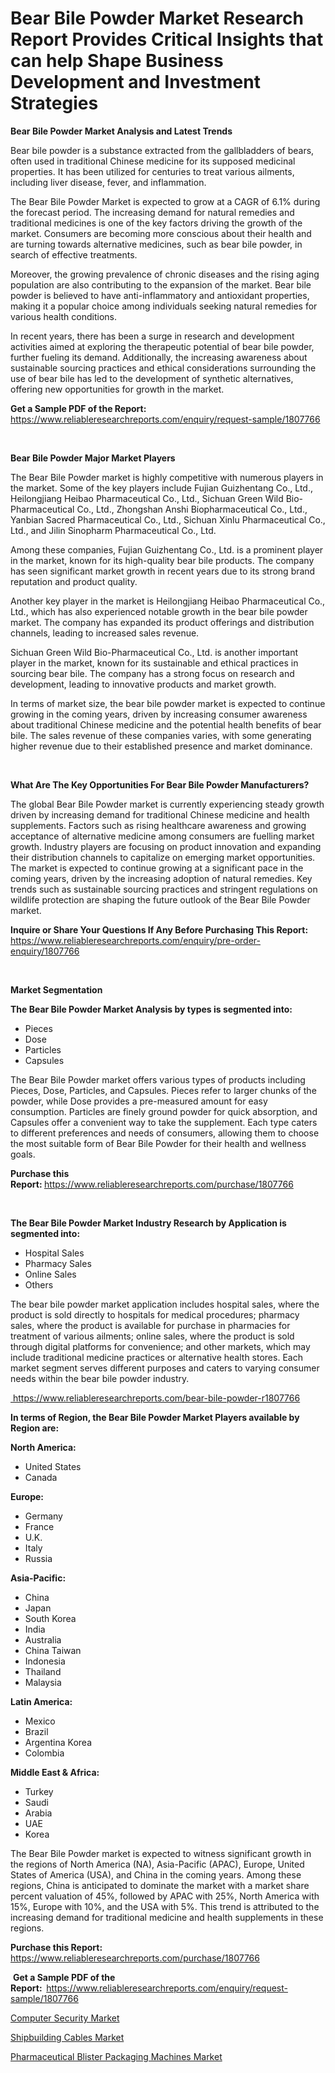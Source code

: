 <p><h1>Bear Bile Powder Market Research Report Provides Critical Insights that can help Shape Business Development and Investment Strategies</h1></p><p><strong>Bear Bile Powder Market Analysis and Latest Trends</strong></p>
<p><p>Bear bile powder is a substance extracted from the gallbladders of bears, often used in traditional Chinese medicine for its supposed medicinal properties. It has been utilized for centuries to treat various ailments, including liver disease, fever, and inflammation.</p><p>The Bear Bile Powder Market is expected to grow at a CAGR of 6.1% during the forecast period. The increasing demand for natural remedies and traditional medicines is one of the key factors driving the growth of the market. Consumers are becoming more conscious about their health and are turning towards alternative medicines, such as bear bile powder, in search of effective treatments.</p><p>Moreover, the growing prevalence of chronic diseases and the rising aging population are also contributing to the expansion of the market. Bear bile powder is believed to have anti-inflammatory and antioxidant properties, making it a popular choice among individuals seeking natural remedies for various health conditions.</p><p>In recent years, there has been a surge in research and development activities aimed at exploring the therapeutic potential of bear bile powder, further fueling its demand. Additionally, the increasing awareness about sustainable sourcing practices and ethical considerations surrounding the use of bear bile has led to the development of synthetic alternatives, offering new opportunities for growth in the market.</p></p>
<p><strong>Get a Sample PDF of the Report:&nbsp;</strong> <a href="https://www.reliableresearchreports.com/enquiry/request-sample/1807766">https://www.reliableresearchreports.com/enquiry/request-sample/1807766</a></p>
<p>&nbsp;</p>
<p><strong>Bear Bile Powder Major Market Players</strong></p>
<p><p>The Bear Bile Powder market is highly competitive with numerous players in the market. Some of the key players include Fujian Guizhentang Co., Ltd., Heilongjiang Heibao Pharmaceutical Co., Ltd., Sichuan Green Wild Bio-Pharmaceutical Co., Ltd., Zhongshan Anshi Biopharmaceutical Co., Ltd., Yanbian Sacred Pharmaceutical Co., Ltd., Sichuan Xinlu Pharmaceutical Co., Ltd., and Jilin Sinopharm Pharmaceutical Co., Ltd.</p><p>Among these companies, Fujian Guizhentang Co., Ltd. is a prominent player in the market, known for its high-quality bear bile products. The company has seen significant market growth in recent years due to its strong brand reputation and product quality.</p><p>Another key player in the market is Heilongjiang Heibao Pharmaceutical Co., Ltd., which has also experienced notable growth in the bear bile powder market. The company has expanded its product offerings and distribution channels, leading to increased sales revenue.</p><p>Sichuan Green Wild Bio-Pharmaceutical Co., Ltd. is another important player in the market, known for its sustainable and ethical practices in sourcing bear bile. The company has a strong focus on research and development, leading to innovative products and market growth.</p><p>In terms of market size, the bear bile powder market is expected to continue growing in the coming years, driven by increasing consumer awareness about traditional Chinese medicine and the potential health benefits of bear bile. The sales revenue of these companies varies, with some generating higher revenue due to their established presence and market dominance.</p></p>
<p>&nbsp;</p>
<p><strong>What Are The Key Opportunities For Bear Bile Powder Manufacturers?</strong></p>
<p><p>The global Bear Bile Powder market is currently experiencing steady growth driven by increasing demand for traditional Chinese medicine and health supplements. Factors such as rising healthcare awareness and growing acceptance of alternative medicine among consumers are fuelling market growth. Industry players are focusing on product innovation and expanding their distribution channels to capitalize on emerging market opportunities. The market is expected to continue growing at a significant pace in the coming years, driven by the increasing adoption of natural remedies. Key trends such as sustainable sourcing practices and stringent regulations on wildlife protection are shaping the future outlook of the Bear Bile Powder market.</p></p>
<p><strong>Inquire or Share Your Questions If Any Before Purchasing This Report:</strong> <a href="https://www.reliableresearchreports.com/enquiry/pre-order-enquiry/1807766">https://www.reliableresearchreports.com/enquiry/pre-order-enquiry/1807766</a></p>
<p>&nbsp;</p>
<p><strong>Market Segmentation</strong></p>
<p><strong>The Bear Bile Powder Market Analysis by types is segmented into:</strong></p>
<p><ul><li>Pieces</li><li>Dose</li><li>Particles</li><li>Capsules</li></ul></p>
<p><p>The Bear Bile Powder market offers various types of products including Pieces, Dose, Particles, and Capsules. Pieces refer to larger chunks of the powder, while Dose provides a pre-measured amount for easy consumption. Particles are finely ground powder for quick absorption, and Capsules offer a convenient way to take the supplement. Each type caters to different preferences and needs of consumers, allowing them to choose the most suitable form of Bear Bile Powder for their health and wellness goals.</p></p>
<p><strong>Purchase this Report:&nbsp;</strong><a href="https://www.reliableresearchreports.com/purchase/1807766">https://www.reliableresearchreports.com/purchase/1807766</a></p>
<p>&nbsp;</p>
<p><strong>The Bear Bile Powder Market Industry Research by Application is segmented into:</strong></p>
<p><ul><li>Hospital Sales</li><li>Pharmacy Sales</li><li>Online Sales</li><li>Others</li></ul></p>
<p><p>The bear bile powder market application includes hospital sales, where the product is sold directly to hospitals for medical procedures; pharmacy sales, where the product is available for purchase in pharmacies for treatment of various ailments; online sales, where the product is sold through digital platforms for convenience; and other markets, which may include traditional medicine practices or alternative health stores. Each market segment serves different purposes and caters to varying consumer needs within the bear bile powder industry.</p></p>
<p><a href="https://www.reliableresearchreports.com/bear-bile-powder-r1807766">&nbsp;https://www.reliableresearchreports.com/bear-bile-powder-r1807766</a></p>
<p><strong>In terms of Region, the Bear Bile Powder Market Players available by Region are:</strong></p>
<p>
    <p> <strong> North America: </strong>
        <ul>
            <li>United States</li>
            <li>Canada</li>
        </ul>
        </p> 
    <p> <strong> Europe: </strong>
        <ul>
            <li>Germany</li>
            <li>France</li>
            <li>U.K.</li>
            <li>Italy</li>
            <li>Russia</li>
        </ul>
        </p> 
    <p> <strong> Asia-Pacific: </strong>
        <ul>
            <li>China</li>
            <li>Japan</li>
            <li>South Korea</li>
            <li>India</li>
            <li>Australia</li>
            <li>China Taiwan</li>
            <li>Indonesia</li>
            <li>Thailand</li>
            <li>Malaysia</li>
        </ul>
        </p> 
    <p> <strong> Latin America: </strong>
        <ul>
            <li>Mexico</li>
            <li>Brazil</li>
            <li>Argentina Korea</li>
            <li>Colombia</li>
        </ul>
        </p> 
    <p> <strong> Middle East & Africa: </strong>
        <ul>
            <li>Turkey</li>
            <li>Saudi</li>
            <li>Arabia</li>
            <li>UAE</li>
            <li>Korea</li>
        </ul>
    </p>
    </p>
<p><p>The Bear Bile Powder market is expected to witness significant growth in the regions of North America (NA), Asia-Pacific (APAC), Europe, United States of America (USA), and China in the coming years. Among these regions, China is anticipated to dominate the market with a market share percent valuation of 45%, followed by APAC with 25%, North America with 15%, Europe with 10%, and the USA with 5%. This trend is attributed to the increasing demand for traditional medicine and health supplements in these regions.</p></p>
<p><strong>Purchase this Report: </strong><a href="https://www.reliableresearchreports.com/purchase/1807766">https://www.reliableresearchreports.com/purchase/1807766</a></p>
<p>&nbsp;<strong>Get a Sample PDF of the Report:&nbsp;&nbsp;</strong><a href="https://www.reliableresearchreports.com/enquiry/request-sample/1807766">https://www.reliableresearchreports.com/enquiry/request-sample/1807766</a></p>
<p><strong></strong></p>
<p><p><a href="https://github.com/gulaimolin/Market-Research-Report-List-5/blob/main/computer-security-market.md">Computer Security Market</a></p><p><a href="https://github.com/RoccoManning/Market-Research-Report-List-5/blob/main/shipbuilding-cables-market.md">Shipbuilding Cables Market</a></p><p><a href="https://github.com/mateobossinovero/Market-Research-Report-List-1/blob/main/pharmaceutical-blister-packaging-machines-market.md">Pharmaceutical Blister Packaging Machines Market</a></p></p>